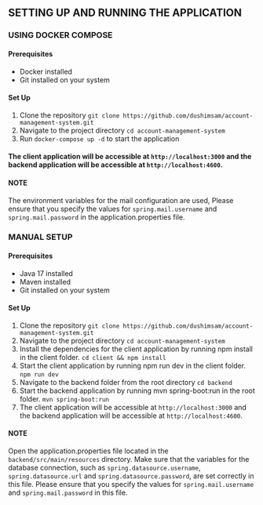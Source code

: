 ## SETTING UP AND RUNNING THE APPLICATION

### USING DOCKER COMPOSE
#### Prerequisites
- Docker installed
- Git installed on your system

#### Set Up
1. Clone the repository `git clone https://github.com/dushimsam/account-management-system.git`
2. Navigate to the project directory `cd account-management-system`
3. Run `docker-compose up -d` to start the application


#### The client application will be accessible at `http://localhost:3000` and the backend application will be accessible at `http://localhost:4600`.

#### NOTE

The environment variables for the mail configuration are used, Please ensure that you specify the values for `spring.mail.username` and `spring.mail.password` in the application.properties file.


### MANUAL SETUP
#### Prerequisites
- Java 17 installed
- Maven installed
- Git installed on your system

#### Set Up
1. Clone the repository `git clone https://github.com/dushimsam/account-management-system.git`
2. Navigate to the project directory `cd account-management-system`
3. Install the dependencies for the client application by running npm install in the client folder. `cd client && npm install`
4. Start the client application by running npm run dev in the client folder. `npm run dev`
5. Navigate to the backend folder from the root directory `cd backend`
6. Start the backend application by running mvn spring-boot:run in the root folder. `mvn spring-boot:run`
7. The client application will be accessible at `http://localhost:3000` and the backend application will be accessible at `http://localhost:4600`.

#### NOTE

Open the application.properties file located in the `backend/src/main/resources` directory.  Make sure that the variables for the database connection, such as `spring.datasource.username`, `spring.datasource.url` and `spring.datasource.password`, are set correctly in this file.
Please ensure that you specify the values for `spring.mail.username` and `spring.mail.password` in this file.